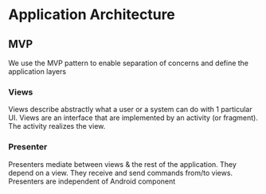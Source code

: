 # Application Architecture

## MVP

We use the MVP pattern to enable separation of concerns and define the application layers

### Views

Views describe abstractly what a user or a system can do with 1 particular UI.
Views are an interface that are implemented by an activity (or fragment).
The activity realizes the view.

### Presenter

Presenters mediate between views & the rest of the application.
They depend on a view. They receive and send commands from/to views.
Presenters are independent of Android component